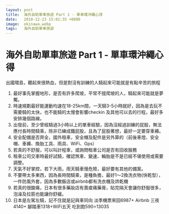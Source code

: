 ```yaml
---
layout: post
title:  海外自助單車旅遊 Part 1 - 單車環沖繩心得
date:   2018-12-23 15:01:35 +0800
image:  okinawa.webp
tags:   海外自助單車旅遊
--- 
```


# 海外自助單車旅遊 Part 1 - 單車環沖繩心得
出國環島，聽起來很熱血，但是對沒有訓練的人騎起來可能就是有點辛苦的旅程
1. 最好事先掌握地形，是否有許多爬坡，平常不擅爬坡的人，騎起來可能就是夢魘。
2. 時速規劃最好能運動均速在18-25km間，一天騎3-5小時就好，因為是去玩不需要騎的太快，也不能騎的太慢會影響checkin 及其他可以去的行程，最好多安排幾個路線。
3. 出發前，至少曾經騎過3小時以上的單車經驗，因為沒經過訓練的屁股，無法應付長時間騎乘，除非已練成鐵屁股，且為了屁股著想，最好一定要穿車褲。
4. 安全配備是否齊全，國外租車，安全帽及配件是另外算的（前後車燈、安全帽、車褲、換胎工具、雨具、WiFi、Gps）
5. 若真的不舒服，可以叫計程車，或詢問租車公司是否有回收服務
6. 租車公司交車時最好試騎，確認煞車、變速、輪胎是不是已經不堪使用或需要調整。
7. 天氣不好掌控，若下大雨，雨天騎車慢危險，最好要有其他的備案。
8. 不要帶太多東西，因為長時間騎乘，是種負擔，最好1～2換洗衣物(快乾型），一件防風外套，因為多數飯店或airbnb都有洗衣機及烘乾機
9. 若真的很酸痛，日本有很多藥妝店有賣痠痛藥膏，貼完隔天會讓你舒服很多，泡澡及拉筋也能讓你舒緩。
10. 日本是左駕左騎，記不住就是記與車同向
淡季機票來回6987+ Airbnb 三夜4140+ 腳踏車1318+WiFi五天 吃到飽590=13035
